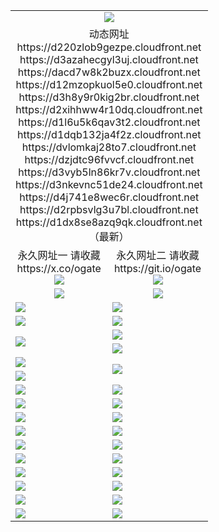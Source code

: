 ﻿<table>
  <tr></tr>
  <tr><td colspan=2 align=center><img src="https://d1dx8se8azq9qk.cloudfront.net/Up/oGate.jpg" /></td></tr>
  <tr><td colspan=2 align=center>动态网址
<br>https://d220zlob9gezpe.cloudfront.net
<br>https://d3azahecgyl3uj.cloudfront.net
<br>https://dacd7w8k2buzx.cloudfront.net
<br>https://d12mzopkuol5e0.cloudfront.net
<br>https://d3h8y9r0kig2br.cloudfront.net
<br>https://d2xihhww4r10dq.cloudfront.net
<br>https://d1l6u5k6qav3t2.cloudfront.net
<br>https://d1dqb132ja4f2z.cloudfront.net
<br>https://dvlomkaj28to7.cloudfront.net
<br>https://dzjdtc96fvvcf.cloudfront.net
<br>https://d3vyb5ln86kr7v.cloudfront.net
<br>https://d3nkevnc51de24.cloudfront.net
<br>https://d4j741e8wec6r.cloudfront.net
<br>https://d2rpbsvlg3u7bl.cloudfront.net
<br>https://d1dx8se8azq9qk.cloudfront.net
    <br/>（最新）</td>
  </tr>
  <tr>
    <td align=center>永久网址一 请收藏<br/>https://x.co/ogate<br><img src="https://d1dx8se8azq9qk.cloudfront.net/Up/0WMGD1.png" /></td>
    <td align=center>永久网址二 请收藏<br/>https://git.io/ogate<br><img src="https://d1dx8se8azq9qk.cloudfront.net/Up/0WMGD2.png" /></td>
  </tr>
  <tr>
    <td align=center><a href="https://d1dx8se8azq9qk.cloudfront.net/?from=github"><img src="https://d1dx8se8azq9qk.cloudfront.net/Up/0WMPG.jpg" /></a></td>
    <td align=center><a href="https://d1dx8se8azq9qk.cloudfront.net/ogUP.aspx?name=0oGate.apk&from=github"><img src="https://d1dx8se8azq9qk.cloudfront.net/Up/0WMAZ.jpg" /></a></td>
  </tr>
  <tr>
    <td><a href="https://d1dx8se8azq9qk.cloudfront.net/oNote.aspx?id=oGate&from=github" target="_blank"><img src="https://d1dx8se8azq9qk.cloudfront.net/Up/0WCYY.jpg" /></a></td>
    <td><a href="https://d1dx8se8azq9qk.cloudfront.net/oNote.aspx?id=oNote&from=github" target="_blank"><img src="https://d1dx8se8azq9qk.cloudfront.net/Up/0WZTT.jpg" /></a></td>
  </tr>
  <tr>
    <td><a href="https://d1dx8se8azq9qk.cloudfront.net/ogDY.aspx?from=github" target="_blank"><img src="https://d1dx8se8azq9qk.cloudfront.net/Up/DY.jpg"/></a></td>
    <td><a href="https://d1dx8se8azq9qk.cloudfront.net/ogST.aspx?from=github" target="_blank"><img src="https://d1dx8se8azq9qk.cloudfront.net/Up/ST.jpg"/></a></td>
  </tr>
  <tr>
    <td rowspan=2><a href="https://d1dx8se8azq9qk.cloudfront.net/ogUP.aspx?name=WJ.mp4&from=github" target="_blank"><img src="https://d1dx8se8azq9qk.cloudfront.net/Up/WJ.jpg" /></a></td>
    <td><a href="https://d1dx8se8azq9qk.cloudfront.net/ogUP.aspx?name=DKC.mp4&count=17&from=github" target="_blank"><img src="https://d1dx8se8azq9qk.cloudfront.net/Up/DKC.jpg" /></a></td> 
  </tr>
  <tr>
    <td><a href="https://d1dx8se8azq9qk.cloudfront.net/ogUP.aspx?name=LRWS.mp4&count=6B:14,5A:10,5B:35,4A:14,4B:19,3A:10,3B:26,2A:16,2B:21,1A:23,1B:29&from=github" target="_blank"><img src="https://d1dx8se8azq9qk.cloudfront.net/Up/LRWS.jpg" /></a></td>
  </tr>
  <tr>
    <td><a href="https://d1dx8se8azq9qk.cloudfront.net/ogUP.aspx?name=JQR.mp4&count=2&from=github" target="_blank"><img src="https://d1dx8se8azq9qk.cloudfront.net/Up/JQR.jpg" /></a></td>   
    <td rowspan=2><a href="https://d1dx8se8azq9qk.cloudfront.net/ogUP.aspx?name=JP.mp4&count=9&from=github" target="_blank"><img src="https://d1dx8se8azq9qk.cloudfront.net/Up/JP.jpg" /></td>
  </tr>
  <tr>
    <td><a href="https://d1dx8se8azq9qk.cloudfront.net/ogUP.aspx?name=ZSJ.mp4&count=16&from=github" target="_blank"><img src="https://d1dx8se8azq9qk.cloudfront.net/Up/ZSJ.jpg" /></a></td>
  </tr>
  <tr>
    <td><a href="https://d1dx8se8azq9qk.cloudfront.net/ogUP.aspx?name=SSZJ.mp4&count=7&current=2&from=github" target="_blank"><img src="https://d1dx8se8azq9qk.cloudfront.net/Up/SSZJ.jpg" /></a></td>
    <td><a href="https://d1dx8se8azq9qk.cloudfront.net/ogUP.aspx?name=WH.mp4&from=github" target="_blank"><img src="https://d1dx8se8azq9qk.cloudfront.net/Up/WH.jpg" /></a></td>
  </tr>
  <tr>
    <td><a href="https://d1dx8se8azq9qk.cloudfront.net/ogUP.aspx?name=DWHM.mp4&from=github" target="_blank"><img src="https://d1dx8se8azq9qk.cloudfront.net/Up/DWHM.jpg" /></a></td>
    <td><a href="https://d1dx8se8azq9qk.cloudfront.net/ogUP.aspx?name=XTFY.mp4&count=24&from=github" target="_blank"><img src="https://d1dx8se8azq9qk.cloudfront.net/Up/XTFY.jpg" /></a></td>
  </tr>
  <tr>
    <td><a href="https://d1dx8se8azq9qk.cloudfront.net/ogUP.aspx?name=4SQQ.mp4&count=06:10&current=06:10&from=github" target="_blank"><img src="https://d1dx8se8azq9qk.cloudfront.net/Up/4SQQ0.jpg" /></a></td>
    <td><a href="https://d1dx8se8azq9qk.cloudfront.net/ogUP.aspx?name=4SHQ.mp4&count=06:9&current=06:9&from=github" target="_blank"><img src="https://d1dx8se8azq9qk.cloudfront.net/Up/4SHQ0.jpg" /></a></td>
  </tr>
  <tr>
    <td><a href="https://d1dx8se8azq9qk.cloudfront.net/ogUP.aspx?name=4SZG.mp4&count=06:9&current=06:9&from=github" target="_blank"><img src="https://d1dx8se8azq9qk.cloudfront.net/Up/4SZG0.jpg" /></a></td>
    <td><a href="https://d1dx8se8azq9qk.cloudfront.net/ogUP.aspx?name=4SDJ.mp4&count=06:14&current=06:13&from=github" target="_blank"><img src="https://d1dx8se8azq9qk.cloudfront.net/Up/4SDJ0.jpg" /></a></td>
  </tr>
  <tr>
    <td><a href="https://d1dx8se8azq9qk.cloudfront.net/onUP.aspx?name=https://x.co/dtw99&from=github" target="_blank"><img src="https://d1dx8se8azq9qk.cloudfront.net/Up/0DTW.jpg"/></a></td>
    <td><a href="https://d1dx8se8azq9qk.cloudfront.net/onUP.aspx?name=https://d2tyo2h9ydw5hf.cloudfront.net/acenter/&from=github" target="_blank"><img src="https://d1dx8se8azq9qk.cloudfront.net/Up/0TDW.jpg" /></a></td>
  </tr>
  <tr>
    <td><a href="https://d1dx8se8azq9qk.cloudfront.net/onUP.aspx?name=https://d3qz7yth5i2rae.cloudfront.net/gb/nsc413.htm&from=github" target="_blank"><img src="https://d1dx8se8azq9qk.cloudfront.net/Up/0DJY.jpg" /></a></td>
    <td><a href="https://d1dx8se8azq9qk.cloudfront.net/onUP.aspx?name=https://dgyo0jey7vwa5.cloudfront.net/xtr/gb/prog204.html&from=github" target="_blank"><img src="https://d1dx8se8azq9qk.cloudfront.net/Up/0XTR.jpg" /></a></td>
  </tr>
  <tr>
    <td><a href="https://d1dx8se8azq9qk.cloudfront.net/onUP.aspx?name=https://d7203y8eitivv.cloudfront.net&from=github" target="_blank"><img src="https://d1dx8se8azq9qk.cloudfront.net/Up/0MHW.jpg" /></a></td>
    <td><a href="https://d1dx8se8azq9qk.cloudfront.net/onUP.aspx?name=https://d38z1xzg5vtneh.cloudfront.net&from=github" target="_blank"><img src="https://d1dx8se8azq9qk.cloudfront.net/Up/0ZJW.jpg" /></a></td>
  </tr>
  <tr>
    <td><a href="https://d1dx8se8azq9qk.cloudfront.net/ogUP.aspx?name=FG.zip&from=github" target="_blank"><img src="https://d1dx8se8azq9qk.cloudfront.net/Up/FG.jpg" /></a></td>
    <td><a href="https://d1dx8se8azq9qk.cloudfront.net/ogUP.aspx?name=FGA.apk&from=github" target="_blank"><img src="https://d1dx8se8azq9qk.cloudfront.net/Up/FGA.jpg" /></a></td>
  </tr>
  <tr>
    <td><a href="https://d1dx8se8azq9qk.cloudfront.net/ogUP.aspx?name=U.zip&from=github" target="_blank"><img src="https://d1dx8se8azq9qk.cloudfront.net/Up/U.jpg" /></a></td>
    <td><a href="https://d1dx8se8azq9qk.cloudfront.net/ogUP.aspx?name=UA.apk&from=github" target="_blank"><img src="https://d1dx8se8azq9qk.cloudfront.net/Up/UA.jpg" /></a></td>
  </tr>
  <tr>
    <td><a href="https://d1dx8se8azq9qk.cloudfront.net/ogUP.aspx?name=0iPPOTV.zip&from=github" target="_blank"><img src="https://d1dx8se8azq9qk.cloudfront.net/Up/0iPPOTV.jpg" /></a></td>
    <td><a href="https://d1dx8se8azq9qk.cloudfront.net/ogUP.aspx?name=0iNTD.apk&from=github" target="_blank"><img src="https://d1dx8se8azq9qk.cloudfront.net/Up/0iNTD.jpg" /></a></td>
  </tr>
</table>
